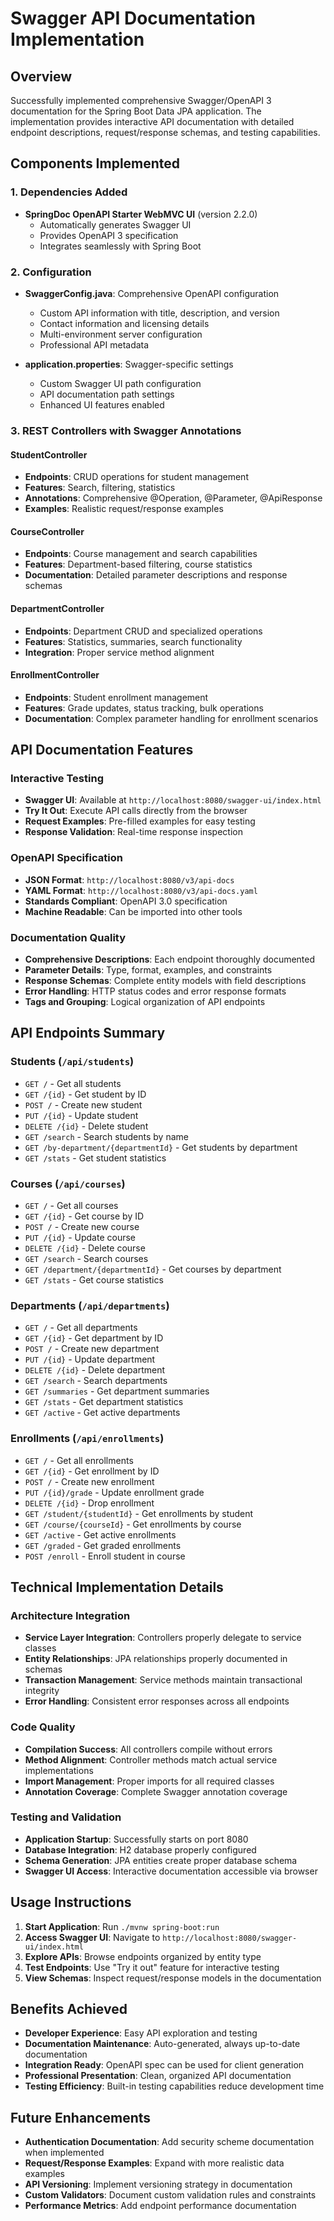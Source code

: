 # Swagger API Documentation Implementation

## Overview
Successfully implemented comprehensive Swagger/OpenAPI 3 documentation for the Spring Boot Data JPA application. The implementation provides interactive API documentation with detailed endpoint descriptions, request/response schemas, and testing capabilities.

## Components Implemented

### 1. Dependencies Added
- **SpringDoc OpenAPI Starter WebMVC UI** (version 2.2.0)
  - Automatically generates Swagger UI
  - Provides OpenAPI 3 specification
  - Integrates seamlessly with Spring Boot

### 2. Configuration
- **SwaggerConfig.java**: Comprehensive OpenAPI configuration
  - Custom API information with title, description, and version
  - Contact information and licensing details
  - Multi-environment server configuration
  - Professional API metadata

- **application.properties**: Swagger-specific settings
  - Custom Swagger UI path configuration
  - API documentation path settings
  - Enhanced UI features enabled

### 3. REST Controllers with Swagger Annotations

#### StudentController
- **Endpoints**: CRUD operations for student management
- **Features**: Search, filtering, statistics
- **Annotations**: Comprehensive @Operation, @Parameter, @ApiResponse
- **Examples**: Realistic request/response examples

#### CourseController  
- **Endpoints**: Course management and search capabilities
- **Features**: Department-based filtering, course statistics
- **Documentation**: Detailed parameter descriptions and response schemas

#### DepartmentController
- **Endpoints**: Department CRUD and specialized operations
- **Features**: Statistics, summaries, search functionality
- **Integration**: Proper service method alignment

#### EnrollmentController
- **Endpoints**: Student enrollment management
- **Features**: Grade updates, status tracking, bulk operations
- **Documentation**: Complex parameter handling for enrollment scenarios

## API Documentation Features

### Interactive Testing
- **Swagger UI**: Available at `http://localhost:8080/swagger-ui/index.html`
- **Try It Out**: Execute API calls directly from the browser
- **Request Examples**: Pre-filled examples for easy testing
- **Response Validation**: Real-time response inspection

### OpenAPI Specification
- **JSON Format**: `http://localhost:8080/v3/api-docs`
- **YAML Format**: `http://localhost:8080/v3/api-docs.yaml`
- **Standards Compliant**: OpenAPI 3.0 specification
- **Machine Readable**: Can be imported into other tools

### Documentation Quality
- **Comprehensive Descriptions**: Each endpoint thoroughly documented
- **Parameter Details**: Type, format, examples, and constraints
- **Response Schemas**: Complete entity models with field descriptions
- **Error Handling**: HTTP status codes and error response formats
- **Tags and Grouping**: Logical organization of API endpoints

## API Endpoints Summary

### Students (`/api/students`)
- `GET /` - Get all students
- `GET /{id}` - Get student by ID
- `POST /` - Create new student
- `PUT /{id}` - Update student
- `DELETE /{id}` - Delete student
- `GET /search` - Search students by name
- `GET /by-department/{departmentId}` - Get students by department
- `GET /stats` - Get student statistics

### Courses (`/api/courses`)
- `GET /` - Get all courses
- `GET /{id}` - Get course by ID
- `POST /` - Create new course
- `PUT /{id}` - Update course
- `DELETE /{id}` - Delete course
- `GET /search` - Search courses
- `GET /department/{departmentId}` - Get courses by department
- `GET /stats` - Get course statistics

### Departments (`/api/departments`)
- `GET /` - Get all departments
- `GET /{id}` - Get department by ID
- `POST /` - Create new department
- `PUT /{id}` - Update department
- `DELETE /{id}` - Delete department
- `GET /search` - Search departments
- `GET /summaries` - Get department summaries
- `GET /stats` - Get department statistics
- `GET /active` - Get active departments

### Enrollments (`/api/enrollments`)
- `GET /` - Get all enrollments
- `GET /{id}` - Get enrollment by ID
- `POST /` - Create new enrollment
- `PUT /{id}/grade` - Update enrollment grade
- `DELETE /{id}` - Drop enrollment
- `GET /student/{studentId}` - Get enrollments by student
- `GET /course/{courseId}` - Get enrollments by course
- `GET /active` - Get active enrollments
- `GET /graded` - Get graded enrollments
- `POST /enroll` - Enroll student in course

## Technical Implementation Details

### Architecture Integration
- **Service Layer Integration**: Controllers properly delegate to service classes
- **Entity Relationships**: JPA relationships properly documented in schemas
- **Transaction Management**: Service methods maintain transactional integrity
- **Error Handling**: Consistent error responses across all endpoints

### Code Quality
- **Compilation Success**: All controllers compile without errors
- **Method Alignment**: Controller methods match actual service implementations
- **Import Management**: Proper imports for all required classes
- **Annotation Coverage**: Complete Swagger annotation coverage

### Testing and Validation
- **Application Startup**: Successfully starts on port 8080
- **Database Integration**: H2 database properly configured
- **Schema Generation**: JPA entities create proper database schema
- **Swagger UI Access**: Interactive documentation accessible via browser

## Usage Instructions

1. **Start Application**: Run `./mvnw spring-boot:run`
2. **Access Swagger UI**: Navigate to `http://localhost:8080/swagger-ui/index.html`
3. **Explore APIs**: Browse endpoints organized by entity type
4. **Test Endpoints**: Use "Try it out" feature for interactive testing
5. **View Schemas**: Inspect request/response models in the documentation

## Benefits Achieved

- **Developer Experience**: Easy API exploration and testing
- **Documentation Maintenance**: Auto-generated, always up-to-date documentation
- **Integration Ready**: OpenAPI spec can be used for client generation
- **Professional Presentation**: Clean, organized API documentation
- **Testing Efficiency**: Built-in testing capabilities reduce development time

## Future Enhancements

- **Authentication Documentation**: Add security scheme documentation when implemented
- **Request/Response Examples**: Expand with more realistic data examples
- **API Versioning**: Implement versioning strategy in documentation
- **Custom Validators**: Document custom validation rules and constraints
- **Performance Metrics**: Add endpoint performance documentation